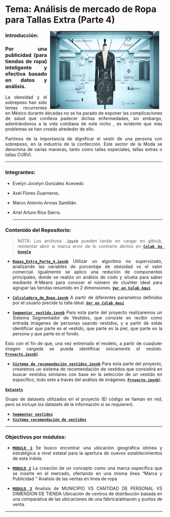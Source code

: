 # Tema: Análisis de mercado de Ropa para Tallas Extra (Parte 4)

<img src="assets/cover-clothes.png" align="right" height="250" width="350" hspace="10">
<div style="text-align: justify;">

  ### Introducción:
 
 ### Por una publicidad (para tiendas de ropa) inteligente y efectiva basado en datos y análisis.

La obesidad y el sobrepeso han sido temas recurrentes en México durante décadas no se ha parado de exponer las complicaciones de salud que conlleva padecer dichas enfermedades, sin embargo, adentrándonos a la vida cotidiana de este nicho , es evidente que más problemas se han creado alrededor de ello.
  
Partimos de la importancia de dignificar el vestir de una persona con sobrepeso, en la industria de la confección. Este sector de la Moda se denomina de varias maneras, tanto como tallas especiales, tallas extras o tallas CURVI.
  
 ---
### Integrantes: 

- Evelyn Jocelyn Gonzalez Acevedo
- Axel Flores Guarneros.
- Marco Antonio Armas Santillán.
- Ariel Arturo Ríos Sierra.  
  
  ---
### Contenido del Repositorio:
  
 > NOTA: Los archivos **`.ipynb`** pueden tardar en cargar en github, reintentar abrir si marca error de lo contrario abrilos en [**`Colab by Google`**](https://colab.research.google.com/)

-  [**`Ropas_Extra_Parte_4.ipynb`**](proyecto/Ropas_Extra_Parte_4.ipynb)
   Utilizar un algoritmo no supervizado, analizando las variables de porcentaje de obesidad vs el valor comercial. Igualmente se aplico una redución de componentes principales, donde se realizo un análisis de codo y silueta para saber mediante K-Means para conocer el número de clushter ideal para agrupar las tiendas resumido en 2 dimensiones. [**`Ver en Colab Aquí`**](https://colab.research.google.com/drive/1ijQ4b2bzkBR8L0fxwIjlBBJ9l4N2nz7h?usp=sharing)
   
-  [**`Calculadora_de_Ropa.ipynb`**](proyecto/Calculadora_de_Ropa.ipynb)
   A partir de diferentes parametros definidos por el usuario precide tu talla ideal. [**`Ver en Colab Aquí`**](https://colab.research.google.com/drive/1DBrCrecVHtp5bWTubz1kuxK6utpxZ_yF?usp=sharing)
   
-  [**`Segmentar vestido.ipynb`**](proyecto/Segmentar%20vestido.ipynb)
   Para esta parte del proyecto realizaremos un Sistema Segmentador de Vestidos, que consiste en recibir como entrada imágenes de personas usando vestidos, y a partir de estás identificar que parte es el vestido, que parte es la piel, que parte es la persona y que parte es el fondo.

Esto con el fin de que, una vez entrenado el modelo, a partir de cuaqluier imagen cargada se pueda identificar únicamente el vestido.     [**`Proyecto.ipynb`**](https://colab.research.google.com/drive/1AaCHDD5Ll1BkBOram96JneoSBhoeUSAV)).
  
-  [**`Sistema de recomendación vestidos.ipynb`**](proyecto/Sistema%20de%20recomendación%20vestidos.ipynb)
   Para esta parte del proyecto, crearemos un sistema de recomendación de vestidos que consistirá en buscar vestidos similares con base en la selección de un vestido en específico, todo esto a través del análisis de imágenes.     [**`Proyecto.ipynb`**](https://colab.research.google.com/drive/1AaCHDD5Ll1BkBOram96JneoSBhoeUSAV)).

[**`Datasets`**](dataset)
   
  Grupo de datasets utilizados en el proyecto (El código se llaman en red, pero se incluye los datasets de la información si se requieren).
  
-  [**`Segmentar vestidos`**](https://drive.google.com/drive/folders/1SnV_KbuCy49WOtdgTAbIAg-hiwY2HL6Q)
-  [**`Sistema recomendación de vestidos`**](https://drive.google.com/drive/folders/1gZV2V5KCdSSxVvSXHvkmTK68ANvJtIpq)

   
---
  
### Objectivos por módulos:
  
- [**`MODULO 1`**](https://github.com/Deltarios/analisis-ropa-bedu)
  Se busco encontrar una ubicación geográfica idónea y estratégica a nivel estatal para la apertura de nuevos establecimientos de esta índole.
  
- [**`MODULO 2`**](https://github.com/Deltarios/analisis_ropa_bedu_2)
  La creación de un concepto como una marca específica que se inserte en el mercado, ofertando  en una misma línea  “Marca y  Publicidad “
  Analisis de las ventas en linea de ropa
  
- [**`MODULO 3`**](https://github.com/Deltarios/analisis_ropa_bedu_3)
  Analisis de MUNICIPIO VS CANTIDAD DE PERSONAL VS DIMENSION DE TIENDA
  Ubicación de centros de distribución basada en una comparativa de las ubicaciones de una fábrica/almacen y  puntos de venta.
   
---
